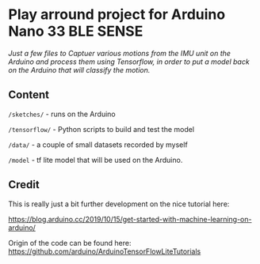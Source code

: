 

# Play arround project for Arduino Nano 33 BLE SENSE 

_Just a few files to Captuer various motions from the IMU unit on the Arduino and process them using Tensorflow, in order to put a model back on the Arduino that will classify the motion._ 


## Content 

`/sketches/` - runs on the Arduino 

`/tensorflow/` - Python scripts to build and test the model 

`/data/` - a couple of small datasets recorded by myself 

`/model` - tf lite model that will be used on the Arduino. 

## Credit 

This is really just a bit further development on the nice tutorial here: 

 https://blog.arduino.cc/2019/10/15/get-started-with-machine-learning-on-arduino/ 

Origin of the code can be found here: https://github.com/arduino/ArduinoTensorFlowLiteTutorials 
